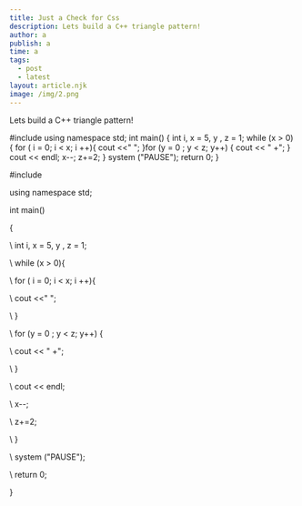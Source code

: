 ```yaml
---
title: Just a Check for Css
description: Lets build a C++ triangle pattern!
author: a
publish: a
time: a
tags:
  - post
  - latest
layout: article.njk
image: /img/2.png
---
```

Lets build a C++ triangle pattern!

\#include<iostream>
using namespace std;
int main()
{
 int i, x = 5, y , z = 1;
 while (x > 0){
for ( i = 0; i < x; i ++){
 cout <<"  ";
 }for (y = 0 ; y < z; y++) {
cout << " +";
 }
cout << endl;
 x--;
z+=2;
}
system ("PAUSE");
 return 0;
}

\#include<iostream>

using namespace std;



int main()

{

\    int i, x = 5, y , z = 1;



\    while (x > 0){

\    for ( i = 0; i < x; i ++){

\    cout <<"  ";

\    }

\    for (y = 0 ; y < z; y++) {

\    cout << " +";

\    }

\    cout << endl;

\    x--;

\    z+=2;

\    }

\    system ("PAUSE");

\    return 0;

}
